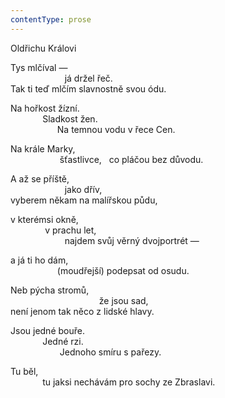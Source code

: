 ```yaml
---
contentType: prose
---
```


Oldřichu Královi

Tys mlčíval —  
                      já držel řeč.  
Tak ti teď mlčím slavnostně svou ódu.

Na hořkost žízní.  
             Sladkost žen.  
                   Na temnou vodu v řece Cen.

Na krále Marky,  
                    šťastlivce,   co pláčou bez důvodu.

A až se příště,  
                      jako dřív,  
vyberem někam na malířskou půdu,

v kterémsi okně,  
              v prachu let,  
                      najdem svůj věrný dvojportrét —

a já ti ho dám,  
                   (moudřejší) podepsat od osudu.

Neb pýcha stromů,  
                                    že jsou sad,  
není jenom tak něco z lidské hlavy.

Jsou jedné bouře.  
             Jedné rzi.  
                    Jednoho smíru s pařezy.

Tu běl,  
             tu jaksi nechávám pro sochy ze Zbraslavi.
